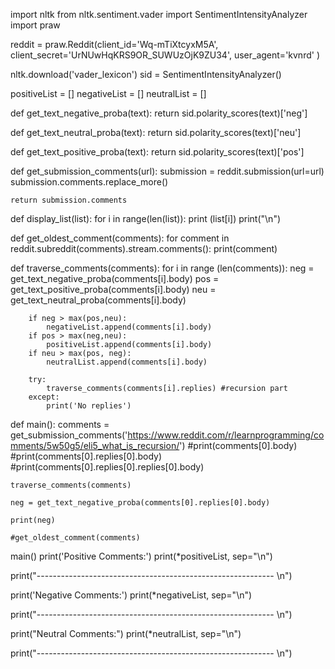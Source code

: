 import nltk
from nltk.sentiment.vader import SentimentIntensityAnalyzer
import praw

reddit = praw.Reddit(client_id='Wq-mTiXtcyxM5A',
                     client_secret='UrNUwHqKRS9OR_SUWUzOjK9ZU34',
                     user_agent='kvnrd'
                     )


nltk.download('vader_lexicon')
sid = SentimentIntensityAnalyzer()


positiveList = []
negativeList = []
neutralList = []


def get_text_negative_proba(text):
   return sid.polarity_scores(text)['neg']


def get_text_neutral_proba(text):
   return sid.polarity_scores(text)['neu']


def get_text_positive_proba(text):
   return sid.polarity_scores(text)['pos']


def get_submission_comments(url):
    submission = reddit.submission(url=url)
    submission.comments.replace_more()

    return submission.comments


def display_list(list):
    for i in range(len(list)):
        print (list[i])
    print("\n")


def get_oldest_comment(comments):
    for comment in reddit.subreddit(comments).stream.comments():
        print(comment)



def traverse_comments(comments):
    for i in range (len(comments)):
        neg = get_text_negative_proba(comments[i].body)
        pos = get_text_positive_proba(comments[i].body)
        neu = get_text_neutral_proba(comments[i].body)

        if neg > max(pos,neu):
            negativeList.append(comments[i].body)
        if pos > max(neg,neu):
            positiveList.append(comments[i].body)
        if neu > max(pos, neg):
            neutralList.append(comments[i].body)

        try:
            traverse_comments(comments[i].replies) #recursion part
        except:
            print('No replies')



def main():
    comments = get_submission_comments('https://www.reddit.com/r/learnprogramming/comments/5w50g5/eli5_what_is_recursion/')
    #print(comments[0].body)
    #print(comments[0].replies[0].body)
    #print(comments[0].replies[0].replies[0].body)

    traverse_comments(comments)

    neg = get_text_negative_proba(comments[0].replies[0].body)

    print(neg)

    #get_oldest_comment(comments)

main()
print('Positive Comments:')
print(*positiveList, sep="\n")

print("----------------------------------------------------------- \n")

print('Negative Comments:')
print(*negativeList, sep="\n")

print("----------------------------------------------------------- \n")

print("Neutral Comments:")
print(*neutralList, sep="\n")

print("----------------------------------------------------------- \n")


